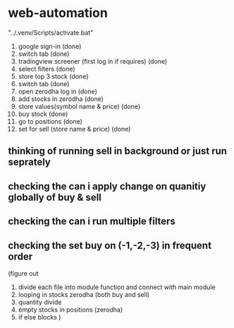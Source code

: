 # web-automation

"../.venv/Scripts/activate.bat"

1. google sign-in (done)
2. switch tab (done)
3. tradingview screener (first log in if requires) (done)
4. select filters (done)
5. store top 3 stock (done)
6. switch tab (done)
7. open zerodha log in (done)
8. add stocks in zerodha (done)
9. store values(symbol name & price) (done)
10. buy stock (done)
11. go to positions (done)
12. set for sell (store name & price) (done)
## thinking of running sell in background or just run seprately
## checking the can i apply change on quanitiy globally of buy & sell
## checking the can i run multiple filters 
## checking the set buy on (-1,-2,-3) in frequent order

(figure out
1. divide each file into module function and connect with main module
2. looping in stocks zerodha (both buy and sell)
3. quantity divide
4. empty stocks in positions (zerodha)
5. if else blocks
)
